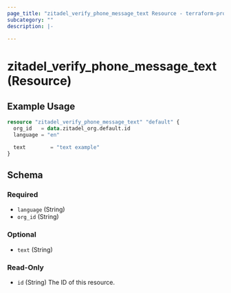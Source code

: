 ```yaml
---
page_title: "zitadel_verify_phone_message_text Resource - terraform-provider-zitadel"
subcategory: ""
description: |-
  
---
```


# zitadel_verify_phone_message_text (Resource)



## Example Usage

```terraform
resource "zitadel_verify_phone_message_text" "default" {
  org_id   = data.zitadel_org.default.id
  language = "en"

  text        = "text example"
}
```

<!-- schema generated by tfplugindocs -->
## Schema

### Required

- `language` (String)
- `org_id` (String)

### Optional

- `text` (String)

### Read-Only

- `id` (String) The ID of this resource.